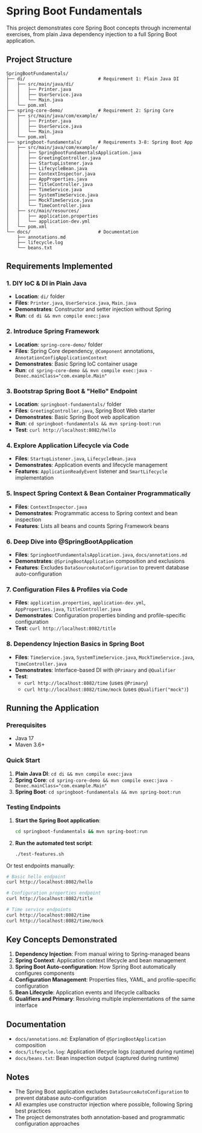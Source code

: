 # Spring Boot Fundamentals

This project demonstrates core Spring Boot concepts through incremental exercises, from plain Java dependency injection to a full Spring Boot application.

## Project Structure

```
SpringBootFundamentals/
├── di/                           # Requirement 1: Plain Java DI
│   ├── src/main/java/di/
│   │   ├── Printer.java
│   │   ├── UserService.java
│   │   └── Main.java
│   └── pom.xml
├── spring-core-demo/             # Requirement 2: Spring Core
│   ├── src/main/java/com/example/
│   │   ├── Printer.java
│   │   ├── UserService.java
│   │   └── Main.java
│   └── pom.xml
├── springboot-fundamentals/      # Requirements 3-8: Spring Boot App
│   ├── src/main/java/com/example/
│   │   ├── SpringbootFundamentalsApplication.java
│   │   ├── GreetingController.java
│   │   ├── StartupListener.java
│   │   ├── LifecycleBean.java
│   │   ├── ContextInspector.java
│   │   ├── AppProperties.java
│   │   ├── TitleController.java
│   │   ├── TimeService.java
│   │   ├── SystemTimeService.java
│   │   ├── MockTimeService.java
│   │   └── TimeController.java
│   ├── src/main/resources/
│   │   ├── application.properties
│   │   └── application-dev.yml
│   └── pom.xml
└── docs/                         # Documentation
    ├── annotations.md
    ├── lifecycle.log
    └── beans.txt
```

## Requirements Implemented

### 1. DIY IoC & DI in Plain Java

- **Location**: `di/` folder
- **Files**: `Printer.java`, `UserService.java`, `Main.java`
- **Demonstrates**: Constructor and setter injection without Spring
- **Run**: `cd di && mvn compile exec:java`

### 2. Introduce Spring Framework

- **Location**: `spring-core-demo/` folder
- **Files**: Spring Core dependency, `@Component` annotations, `AnnotationConfigApplicationContext`
- **Demonstrates**: Basic Spring IoC container usage
- **Run**: `cd spring-core-demo && mvn compile exec:java -Dexec.mainClass="com.example.Main"`

### 3. Bootstrap Spring Boot & "Hello" Endpoint

- **Location**: `springboot-fundamentals/` folder
- **Files**: `GreetingController.java`, Spring Boot Web starter
- **Demonstrates**: Basic Spring Boot web application
- **Run**: `cd springboot-fundamentals && mvn spring-boot:run`
- **Test**: `curl http://localhost:8082/hello`

### 4. Explore Application Lifecycle via Code

- **Files**: `StartupListener.java`, `LifecycleBean.java`
- **Demonstrates**: Application events and lifecycle management
- **Features**: `ApplicationReadyEvent` listener and `SmartLifecycle` implementation

### 5. Inspect Spring Context & Bean Container Programmatically

- **Files**: `ContextInspector.java`
- **Demonstrates**: Programmatic access to Spring context and bean inspection
- **Features**: Lists all beans and counts Spring Framework beans

### 6. Deep Dive into @SpringBootApplication

- **Files**: `SpringbootFundamentalsApplication.java`, `docs/annotations.md`
- **Demonstrates**: `@SpringBootApplication` composition and exclusions
- **Features**: Excludes `DataSourceAutoConfiguration` to prevent database auto-configuration

### 7. Configuration Files & Profiles via Code

- **Files**: `application.properties`, `application-dev.yml`, `AppProperties.java`, `TitleController.java`
- **Demonstrates**: Configuration properties binding and profile-specific configuration
- **Test**: `curl http://localhost:8082/title`

### 8. Dependency Injection Basics in Spring Boot

- **Files**: `TimeService.java`, `SystemTimeService.java`, `MockTimeService.java`, `TimeController.java`
- **Demonstrates**: Interface-based DI with `@Primary` and `@Qualifier`
- **Test**:
  - `curl http://localhost:8082/time` (uses `@Primary`)
  - `curl http://localhost:8082/time/mock` (uses `@Qualifier("mock")`)

## Running the Application

### Prerequisites

- Java 17
- Maven 3.6+

### Quick Start

1. **Plain Java DI**: `cd di && mvn compile exec:java`
2. **Spring Core**: `cd spring-core-demo && mvn compile exec:java -Dexec.mainClass="com.example.Main"`
3. **Spring Boot**: `cd springboot-fundamentals && mvn spring-boot:run`

### Testing Endpoints

1. **Start the Spring Boot application**:

   ```bash
   cd springboot-fundamentals && mvn spring-boot:run
   ```

2. **Run the automated test script**:
   ```bash
   ./test-features.sh
   ```

Or test endpoints manually:

```bash
# Basic hello endpoint
curl http://localhost:8082/hello

# Configuration properties endpoint
curl http://localhost:8082/title

# Time service endpoints
curl http://localhost:8082/time
curl http://localhost:8082/time/mock
```

## Key Concepts Demonstrated

1. **Dependency Injection**: From manual wiring to Spring-managed beans
2. **Spring Context**: Application context lifecycle and bean management
3. **Spring Boot Auto-configuration**: How Spring Boot automatically configures components
4. **Configuration Management**: Properties files, YAML, and profile-specific configuration
5. **Bean Lifecycle**: Application events and lifecycle callbacks
6. **Qualifiers and Primary**: Resolving multiple implementations of the same interface

## Documentation

- `docs/annotations.md`: Explanation of `@SpringBootApplication` composition
- `docs/lifecycle.log`: Application lifecycle logs (captured during runtime)
- `docs/beans.txt`: Bean inspection output (captured during runtime)

## Notes

- The Spring Boot application excludes `DataSourceAutoConfiguration` to prevent database auto-configuration
- All examples use constructor injection where possible, following Spring best practices
- The project demonstrates both annotation-based and programmatic configuration approaches
